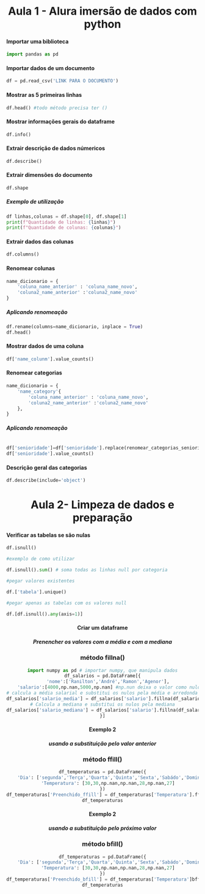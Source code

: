 <center>

# Aula 1 - Alura imersão de dados com python</h1>

</center>

<h4> Importar uma biblioteca</h4>

```python
import pandas as pd
```

<h4> Importar dados de um documento</h4>

```python
df = pd.read_csv('LINK PARA O DOCUMENTO')
```

<h4> Mostrar as 5 primeiras linhas </h4>

```python
df.head() #todo método precisa ter ()
```

<h4> Mostrar informações gerais do dataframe</h4>

```python
df.info()
```
<h4> Extrair descrição de dados númericos</h4>

```python
df.describe()
```
<h4> Extrair dimensões do documento</h4>

```python
df.shape
```
<h5>Exemplo de utilização</h5>

```python
df linhas,colunas = df.shape[0], df.shape[1]
print(f"Quantidade de linhas: {linhas}")
print(f"Quantidade de colunas: {colunas}")
```
<h4> Extrair dados das colunas</h4>

```python
df.columns()
```

<h4> Renomear colunas</h4>

```python
name_dicionario = {
    'coluna_name_anterior' : 'coluna_name_novo',
    'coluna2_name_anterior' :'coluna2_name_novo'
}
```

<h5>Aplicando renomeação</h5>

```python
df.rename(columns=name_dicionario, inplace = True)
df.head()
```
<h4>Mostrar dados de uma coluna</h4>

```python
df['name_colunm'].value_counts()
```
<h4> Renomear categorias</h4>

```python
name_dicionario = {
    'name_category'{
        'coluna_name_anterior' : 'coluna_name_novo',
        'coluna2_name_anterior' :'coluna2_name_novo'
    },
}
```

<h5>Aplicando renomeação</h5>

```python

df['senioridade']=df['senioridade'].replace(renomear_categorias_senioridade['senioridade'])
df['senioridade'].value_counts()
```
<h4> Descrição geral das categorias </h4>

```python
df.describe(include='object')

```
<center>

# Aula 2- Limpeza de dados e preparação

</center>

<h4> Verificar as tabelas se são nulas</h4>

```python
df.isnull()

#exemplo de como utilizar

df.isnull().sum() # soma todas as linhas null por categoria

#pegar valores existentes

df.['tabela'].unique()

#pegar apenas as tabelas com os valores null

df.[df.isnull().any(axis=1)]

```

<center>
<h4> Criar um dataframe</h4>
<h5>Prenencher os valores com a média e com a mediana</h5>
<h3>método fillna()</h3>


```python
import numpy as pd # importar numpy, que manipula dados
df_salarios = pd.DataFrame[{
    'nome':['Ranilton','André','Ramon','Agenor'],
    'salario':[4000,np.nan,5000,np.nan] #np.nun deixa o valor como nulo
# calcula a média salarial e substitui os nulos pela média e arredonda valores
df_salarios['salario_media'] = df_salarios['salario'].fillna(df_salarios['salario'].mean().round(2))
# Calcula a mediana e substitui os nulos pela mediana
df_salarios['salario_mediana'] = df_salarios['salario'].fillna(df_salarios['salario'].median())
}]

```
<center><h4>Exemplo 2</h4><h5>usando a substituição pelo valor anterior <h3>método ffill()</h3></h5></center>

```python
df_temperaturas = pd.DataFrame({
    'Dia': ['segunda','Terça','Quarta','Quinta','Sexta','Sabádo','Domingo'],
    'Temperatura': [30,30,np.nan,np.nan,28,np.nan,27]
})
df_temperaturas['Preenchido_ffill'] = df_temperaturas['Temperatura'].ffill()
df_temperaturas

```

<center><h4>Exemplo 2</h4><h5>usando a substituição pelo próximo valor <h3>método bfill()</h3></h5></center>

```python
df_temperaturas = pd.DataFrame({
    'Dia': ['segunda','Terça','Quarta','Quinta','Sexta','Sabádo','Domingo'],
    'Temperatura': [30,30,np.nan,np.nan,28,np.nan,27]
})
df_temperaturas['Preenchido_bfill'] = df_temperaturas['Temperatura']bffill()
df_temperaturas

```